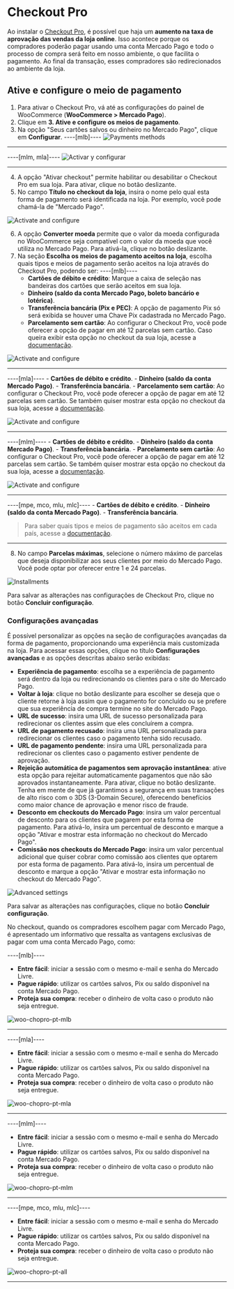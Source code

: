 # Checkout Pro

Ao instalar o [Checkout Pro](/developers/pt/docs/checkout-pro/landing), é possível que haja um **aumento na taxa de aprovação das vendas da loja online**. Isso acontece porque os compradores poderão pagar usando uma conta Mercado Pago e todo o processo de compra será feito em nosso ambiente, o que facilita o pagamento. Ao final da transação, esses compradores são redirecionados ao ambiente da loja.

## Ative e configure o meio de pagamento

1. Para ativar o Checkout Pro, vá até as configurações do painel de WooCommerce (**WooCommerce > Mercado Pago**).
2. Clique em **3. Ative e configure os meios de pagamento**.
3. Na opção "Seus cartões salvos ou dinheiro no Mercado Pago", clique em **Configurar**.
----[mlb]----
![Payments methods](/images/woocomerce/active-and-configure-pt-br.png)

------------
----[mlm, mla]----
![Activar y configurar](/images/woocomerce/cho-pro-active-configure-es.png)

------------
4. A opção "Ativar checkout" permite habilitar ou desabilitar o Checkout Pro em sua loja. Para ativar, clique no botão deslizante.
5. No campo **Título no checkout da loja**, insira o nome pelo qual esta forma de pagamento será identificada na loja. Por exemplo, você pode chamá-la de "Mercado Pago".

![Activate and configure](/images/woocomerce/cho-pro-activate-title-pt.png)

6. A opção **Converter moeda** permite que o valor da moeda configurada no WooCommerce seja compatível com o valor da moeda que você utiliza no Mercado Pago. Para ativá-la, clique no botão deslizante.
7. Na seção **Escolha os meios de pagamento aceitos na loja**, escolha quais tipos e meios de pagamento serão aceitos na loja através do Checkout Pro, podendo ser:
----[mlb]----
    - **Cartões de débito e crédito**: Marque a caixa de seleção nas bandeiras dos cartões que serão aceitos em sua loja.
    - **Dinheiro (saldo da conta Mercado Pago, boleto bancário e lotérica)**.
    - **Transferência bancária (Pix e PEC)**: A opção de pagamento Pix só será exibida se houver uma Chave Pix cadastrada no Mercado Pago.
    - **Parcelamento sem cartão**: Ao configurar o Checkout Pro, você pode oferecer a opção de pagar em até 12 parcelas sem cartão. Caso queira exibir esta opção no checkout da sua loja, acesse a [documentação](/developers/pt/docs/woocommerce/payments-configuration/mercado-credito). 

![Activate and configure](/images/woocomerce/cho-pro-convert-payments-methods-pt.png)

------------
----[mla]----
    - **Cartões de débito e crédito**.
    - **Dinheiro (saldo da conta Mercado Pago)**.
    - **Transferência bancária**.
    - **Parcelamento sem cartão**: Ao configurar o Checkout Pro, você pode oferecer a opção de pagar em até 12 parcelas sem cartão. Se também quiser mostrar esta opção no checkout da sua loja, acesse a [documentação](/developers/pt/docs/woocommerce/payments-configuration/mercado-credito). 

![Activate and configure](/images/woocomerce/cho-pro-payments-methods-es-ar.png)

------------
----[mlm]----
    - **Cartões de débito e crédito**.
    - **Dinheiro (saldo da conta Mercado Pago)**.
    - **Transferência bancária**.
    - **Parcelamento sem cartão**: Ao configurar o Checkout Pro, você pode oferecer a opção de pagar em até 12 parcelas sem cartão. Se também quiser mostrar esta opção no checkout da sua loja, acesse a [documentação](/developers/pt/docs/woocommerce/payments-configuration/mercado-credito). 

![Activate and configure](/images/woocomerce/cho-pro-payments-methods-es-mx.png)

------------
----[mpe, mco, mlu, mlc]----
    - **Cartões de débito e crédito**.
    - **Dinheiro (saldo da conta Mercado Pago)**.
    - **Transferência bancária**.

> Para saber quais tipos e meios de pagamento são aceitos em cada país, acesse a [documentação](/developers/pt/docs/sales-processing/payment-methods).

------------
8. No campo **Parcelas máximas**, selecione o número máximo de parcelas que deseja disponibilizar aos seus clientes por meio do Mercado Pago. Você pode optar por oferecer entre 1 e 24 parcelas.

![Installments](/images/woocomerce/cho-pro-installment-pt.png)

Para salvar as alterações nas configurações de Checkout Pro, clique no botão **Concluir configuração**.

### Configurações avançadas

É possível personalizar as opções na seção de configurações avançadas da forma de pagamento, proporcionando uma experiência mais customizada na loja. Para acessar essas opções, clique no título **Configurações avançadas** e as opções descritas abaixo serão exibidas:

- **Experiência de pagamento**: escolha se a experiência de pagamento será dentro da loja ou redirecionando os clientes para o site do Mercado Pago.
- **Voltar à loja**: clique no botão deslizante para escolher se deseja que o cliente retorne à loja assim que o pagamento for concluído ou se prefere que sua experiência de compra termine no site do Mercado Pago.
- **URL de sucesso**: insira uma URL de sucesso personalizada para redirecionar os clientes assim que eles concluírem a compra.
- **URL de pagamento recusado**: insira uma URL personalizada para redirecionar os clientes caso o pagamento tenha sido recusado.
- **URL de pagamento pendente**: insira uma URL personalizada para redirecionar os clientes caso o pagamento estiver pendente de aprovação.
- **Rejeição automática de pagamentos sem aprovação instantânea**: ative esta opção para rejeitar automaticamente pagamentos que não são aprovados instantaneamente. Para ativar, clique no botão deslizante. Tenha em mente de que já garantimos a segurança em suas transações de alto risco com o 3DS (3-Domain Secure), oferecendo benefícios como maior chance de aprovação e menor risco de fraude.
- **Desconto em checkouts do Mercado Pago**: insira um valor percentual de desconto para os clientes que pagarem por esta forma de pagamento. Para ativá-lo, insira um percentual de desconto e marque a opção "Ativar e mostrar esta informação no checkout do Mercado Pago".
- **Comissão nos checkouts do Mercado Pago**: insira um valor percentual adicional que quiser cobrar como comissão aos clientes que optarem por esta forma de pagamento. Para ativá-lo, insira um percentual de desconto e marque a opção "Ativar e mostrar esta informação no checkout do Mercado Pago".

![Advanced settings](/images/woocomerce/cho-pro-advanced-settings-pt.gif)

Para salvar as alterações nas configurações, clique no botão **Concluir configuração**.

No checkout, quando os compradores escolhem pagar com Mercado Pago, é apresentado um informativo que ressalta as vantagens exclusivas de pagar com uma conta Mercado Pago, como:

----[mlb]----
* **Entre fácil**: iniciar a sessão com o mesmo e-mail e senha do Mercado Livre.
* **Pague rápido**: utilizar os cartões salvos, Pix ou saldo disponível na conta Mercado Pago.
* **Proteja sua compra**: receber o dinheiro de volta caso o produto não seja entregue.

![woo-chopro-pt-mlb](/images/woocomerce/mlb-preview.png)

------------

----[mla]----
* **Entre fácil**: iniciar a sessão com o mesmo e-mail e senha do Mercado Livre.
* **Pague rápido**: utilizar os cartões salvos, Pix ou saldo disponível na conta Mercado Pago.
* **Proteja sua compra**: receber o dinheiro de volta caso o produto não seja entregue.

![woo-chopro-pt-mla](/images/woocomerce/mla-preview.png)

------------

----[mlm]----
* **Entre fácil**: iniciar a sessão com o mesmo e-mail e senha do Mercado Livre.
* **Pague rápido**: utilizar os cartões salvos, Pix ou saldo disponível na conta Mercado Pago.
* **Proteja sua compra**: receber o dinheiro de volta caso o produto não seja entregue.

![woo-chopro-pt-mlm](/images/woocomerce/mlm-preview.png)

------------

----[mpe, mco, mlu, mlc]----
* **Entre fácil**: iniciar a sessão com o mesmo e-mail e senha do Mercado Livre.
* **Pague rápido**: utilizar os cartões salvos, Pix ou saldo disponível na conta Mercado Pago.
* **Proteja sua compra**: receber o dinheiro de volta caso o produto não seja entregue.

![woo-chopro-pt-all](/images/woocomerce/all-preview.png)

------------
